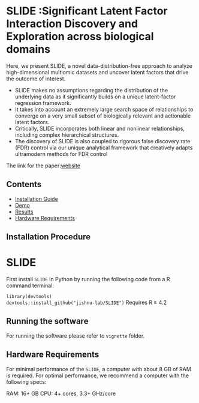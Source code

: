 SLIDE :Significant Latent Factor Interaction Discovery and Exploration across biological domains
============================================
 
 
 Here, we present SLIDE, a novel data-distribution-free approach to analyze high-dimensional multiomic datasets and uncover latent factors that drive the outcome of interest.
 - SLIDE makes no assumptions regarding the distribution of the underlying data as it significantly builds on a unique latent-factor regression framework.
 - It takes into account an extremely large search space of relationships to converge on a very small subset of biologically relevant and actionable latent factors.
 - Critically, SLIDE incorporates both linear and nonlinear relationships, including complex hierarchical structures.
 - The discovery of SLIDE is also coupled to rigorous false discovery rate (FDR) control via our unique analytical framework that creatively adapts ultramodern methods for FDR control

The link for the paper:[website](https://www.nature.com/articles/s41592-024-02175-z)





## Contents

- [Installation Guide](#installation-guide)
- [Demo](#demo)
- [Results](#results)
- [Hardware Requirements](#Hardware-Requirements)



## Installation Procedure
# SLIDE
First install `SLIDE` in Python by running the following code from a  R command terminal:



```library(devtools)```   
```devtools::install_github("jishnu-lab/SLIDE")```
Requires R ≥ 4.2


## Running the software

For running the software please refer to `vignette` folder. 




## Hardware Requirements
For minimal performance of the ```SLIDE```,  a computer with about 8 GB of RAM is required. For optimal performance, we recommend a computer with the following specs:

RAM: 16+ GB
CPU: 4+ cores, 3.3+ GHz/core






   
